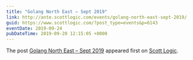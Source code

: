 ```yaml
---
title: "Golang North East – Sept 2019"
link: http://ante.scottlogic.com/events/golang-north-east-sept-2019/
guid: https://www.scottlogic.com/?post_type=events&p=6143
eventDate: 2019-09-24
pubDateTime: 2019-09-20 12:15:05 +0000
---
```


<p>The post <a rel="nofollow" href="http://ante.scottlogic.com/events/golang-north-east-sept-2019/">Golang North East &#8211; Sept 2019</a> appeared first on <a rel="nofollow" href="http://ante.scottlogic.com">Scott Logic</a>.</p>
